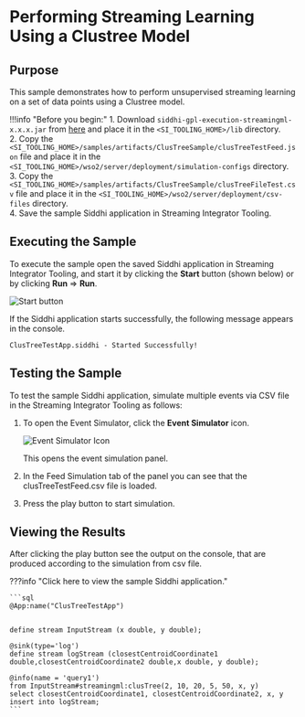 # Performing Streaming Learning Using a Clustree Model

## Purpose

This sample demonstrates how to perform unsupervised streaming learning on a set of data points using a Clustree model.

!!!info "Before you begin:"
    1. Download `siddhi-gpl-execution-streamingml-x.x.x.jar` from [here](http://maven.wso2.org/nexus/content/repositories/wso2gpl/org/wso2/extension/siddhi/gpl/execution/streamingml/siddhi-gpl-execution-streamingml/) and place it in the `<SI_TOOLING_HOME>/lib` directory.<br/>
    2. Copy the `<SI_TOOLING_HOME>/samples/artifacts/ClusTreeSample/clusTreeTestFeed.json` file and place it in the `<SI_TOOLING_HOME>/wso2/server/deployment/simulation-configs` directory.<br/>
    3. Copy the `<SI_TOOLING_HOME>/samples/artifacts/ClusTreeSample/clusTreeFileTest.csv` file and place it in the `<SI_TOOLING_HOME>/wso2/server/deployment/csv-files` directory.<br/>
    4. Save the sample Siddhi application in Streaming Integrator Tooling.<br/>


## Executing the Sample

To execute the sample open the saved Siddhi application in Streaming Integrator Tooling, and start it by clicking the **Start** button (shown below) or by clicking **Run** => **Run**.

![Start button]({{base_path}}/assets/img/streaming/amazon-s3-sink-sample/start.png)

If the Siddhi application starts successfully, the following message appears in the console.

`ClusTreeTestApp.siddhi - Started Successfully!`

## Testing the Sample

To test the sample Siddhi application, simulate multiple events via CSV file in the Streaming Integrator Tooling as follows:

1. To open the Event Simulator, click the **Event Simulator** icon.

    ![Event Simulator Icon]({{base_path}}/assets/img/streaming/testing-siddhi-applications/event-simulation-icon.png)

    This opens the event simulation panel.

2. In the Feed Simulation tab of the panel you can see that the clusTreeTestFeed.csv file is loaded.

3. Press the play button to start simulation.

## Viewing the Results

After clicking the play button see the output on the console, that are produced according to the simulation from csv file.

???info "Click here to view the sample Siddhi application."

    ```sql
    @App:name("ClusTreeTestApp")


    define stream InputStream (x double, y double);

    @sink(type='log')
    define stream logStream (closestCentroidCoordinate1 double,closestCentroidCoordinate2 double,x double, y double);

    @info(name = 'query1')
    from InputStream#streamingml:clusTree(2, 10, 20, 5, 50, x, y)
    select closestCentroidCoordinate1, closestCentroidCoordinate2, x, y
    insert into logStream;
    ```

